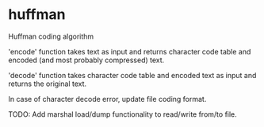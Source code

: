 huffman
=======

Huffman coding algorithm

'encode' function takes text as input and returns character code table and
encoded (and most probably compressed) text.

'decode' function takes character code table and encoded text as input and
returns the original text.

In case of character decode error, update file coding format.

TODO: Add marshal load/dump functionality to read/write from/to file.